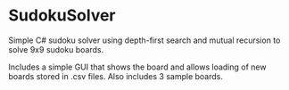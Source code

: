 # SudokuSolver
Simple C# sudoku solver using depth-first search and mutual recursion to solve 9x9 sudoku boards.

Includes a simple GUI that shows the board and allows loading of new boards stored in .csv files. Also includes 3 sample boards.
